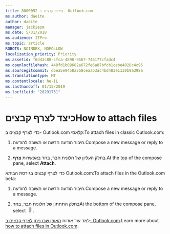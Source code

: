 ```yaml
---
title: 8000052 צירוף קבצים ב- Outlook.com
ms.author: daeite
author: daeite
manager: jackiesm
ms.date: 5/31/2018
ms.audience: ITPro
ms.topic: article
ROBOTS: NOINDEX, NOFOLLOW
localization_priority: Priority
ms.assetid: f6d43c80-cfca-4898-9567-746177cfadc4
ms.openlocfilehash: 448fd1b09682a672fe6a87bfcb1cebe4028c4c95
ms.sourcegitcommit: d6ea5e9458a2b8ceaab3ac4bd483e1130b9a398a
ms.translationtype: MT
ms.contentlocale: he-IL
ms.lasthandoff: 01/15/2019
ms.locfileid: "28291731"
---
```

# <a name="how-to-attach-files"></a><span data-ttu-id="7016a-102">כיצד לצרף קבצים</span><span class="sxs-lookup"><span data-stu-id="7016a-102">How to attach files</span></span>

<span data-ttu-id="7016a-103">כדי לצרף קבצים ב- Outlook.com קלאסי:</span><span class="sxs-lookup"><span data-stu-id="7016a-103">To attach files in classic Outlook.com:</span></span>
  
1. <span data-ttu-id="7016a-104">חיבור הודעה חדשה או תשובה להודעה.</span><span class="sxs-lookup"><span data-stu-id="7016a-104">Compose a new message or reply to a message.</span></span>
    
2. <span data-ttu-id="7016a-105">בחלק העליון של חלונית חבר, בחר באפשרות **צרף**.</span><span class="sxs-lookup"><span data-stu-id="7016a-105">At the top of the compose pane, select **Attach**.</span></span> 
    
<span data-ttu-id="7016a-106">כדי לצרף קבצים בגירסת הביתא Outlook.com:</span><span class="sxs-lookup"><span data-stu-id="7016a-106">To attach files in the Outlook.com beta:</span></span>
  
1. <span data-ttu-id="7016a-107">חיבור הודעה חדשה או תשובה להודעה.</span><span class="sxs-lookup"><span data-stu-id="7016a-107">Compose a new message or reply to a message.</span></span>
    
2. <span data-ttu-id="7016a-108">בחלק התחתון של חלונית חבר, בחר</span><span class="sxs-lookup"><span data-stu-id="7016a-108">At the bottom of the compose pane, select</span></span> ![צרף](media/da223d01-5fe6-448c-a3a3-e2b5262da4b9.png)<span data-ttu-id="7016a-110">.</span><span class="sxs-lookup"><span data-stu-id="7016a-110"></span></span>
    
<span data-ttu-id="7016a-111">למד עוד אודות [האופן שבו ניתן לצרף קבצים ב- Outlook.com](https://go.microsoft.com/fwlink/p/?linkid=2001702&amp;clcid=0x409).</span><span class="sxs-lookup"><span data-stu-id="7016a-111">Learn more about [how to attach files in Outlook.com](https://go.microsoft.com/fwlink/p/?linkid=2001702&amp;clcid=0x409).</span></span>
  

